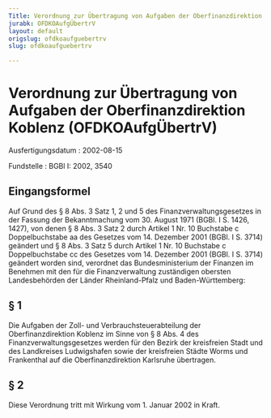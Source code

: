 ```yaml
---
Title: Verordnung zur Übertragung von Aufgaben der Oberfinanzdirektion Koblenz
jurabk: OFDKOAufgÜbertrV
layout: default
origslug: ofdkoaufguebertrv
slug: ofdkoaufguebertrv

---
```


# Verordnung zur Übertragung von Aufgaben der Oberfinanzdirektion Koblenz (OFDKOAufgÜbertrV)

Ausfertigungsdatum
:   2002-08-15

Fundstelle
:   BGBl I: 2002, 3540



## Eingangsformel

Auf Grund des § 8 Abs. 3 Satz 1, 2 und 5 des Finanzverwaltungsgesetzes
in der Fassung der Bekanntmachung vom 30. August 1971 (BGBl. I S.
1426, 1427), von denen § 8 Abs. 3 Satz 2 durch Artikel 1 Nr. 10
Buchstabe c Doppelbuchstabe aa des Gesetzes vom 14. Dezember 2001
(BGBl. I S. 3714) geändert und § 8 Abs. 3 Satz 5 durch Artikel 1 Nr.
10 Buchstabe c Doppelbuchstabe cc des Gesetzes vom 14. Dezember 2001
(BGBl. I S. 3714) geändert worden sind, verordnet das
Bundesministerium der Finanzen im Benehmen mit den für die
Finanzverwaltung zuständigen obersten Landesbehörden der Länder
Rheinland-Pfalz und Baden-Württemberg:


## § 1

Die Aufgaben der Zoll- und Verbrauchsteuerabteilung der
Oberfinanzdirektion Koblenz im Sinne von § 8 Abs. 4 des
Finanzverwaltungsgesetzes werden für den Bezirk der kreisfreien Stadt
und des Landkreises Ludwigshafen sowie der kreisfreien Städte Worms
und Frankenthal auf die Oberfinanzdirektion Karlsruhe übertragen.


## § 2

Diese Verordnung tritt mit Wirkung vom 1. Januar 2002 in Kraft.

